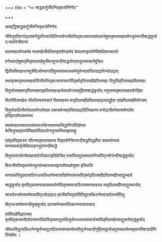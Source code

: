 +++
title = "१० श्राद्धकर्तुर्जीवन्पितृकत्वेनिर्णयः"

+++

अथवृद्धिश्राद्धकर्तुर्जीवन्पितृकत्वेनिर्णयः

जीवेत्तुयदिवर्गाद्यस्तंवर्गंतुपरित्यजेदितिन्यायेनजीवत्पितृकःस्वापत्यसंस्कारेषुमातृमातामहपार्वणयुतंनान्दीश्राद्धंकुर्यात् मातरिजीवत्यां

मातामहपार्वणकमेव मातामहेजीवंतिमातृपार्वणकमेव केवलमातृपार्वणेविश्वेदेवानकार्याः

वर्गत्रयाद्येषुमातृपितृमातामहेषुजीवत्सुनान्दीश्राद्धलोपएवसुतसंस्कारेषूचितः

द्वितीयविवाहाधानपुत्रेष्टिसोमयागादिषुस्वसंस्कारकर्मसुयेभ्यएवपितादद्यात्तेभ्योदद्यात्

तथामृतमातृमातामहकोपिजीवत्पितृकःस्वसंस्कारेपितृर्मातृपितामहीप्रपितामह्यः पितुःपितृपितामहप्रपितामहाः

पितुर्भातामहमातृपितामहमातृप्रपितामहाःइत्येवपार्वणत्रयमुद्दिश्यश्राद्धंकुर्यात् नतुस्वमातृमातामहपार्वणोद्देशः

पितरिपितामहेच जीवतिस्वसंस्कारे पितामहस्य मातृपितामहीप्रपितामह्यइत्याद्युद्देशः एवंप्रपितामहेपियोज्यम्

पितुर्मात्रादिजीवनेतत्पार्वणलोपएव तथाचयेभ्यएवपितादद्यादितिपक्षस्य वर्गाद्यजीवनेतत्पार्वणलोप इतिद्वारलोपपक्षस्यच

स्वसंस्कारस्वापत्यसंस्कारभेदेनव्यवस्थासिद्धानिन्तेतिज्ञेयम केचित्तुपक्षद्वयस्यैच्छिकोविकल्पोनतुव्यवस्थितइत्याहुः

एवंमृतपितृकस्य जीवन्मातृमातामहस्य पितृपार्वणेनैवनान्दीश्रद्धसिद्धर्ज्ञेया समावर्तनस्य माणवककर्तृत्वेपितदङ्गभूतनान्दीश्राद्धे

पितुस्तदभावेज्येष्ठभ्रात्रादेरधिकारइतिकेचित् तत्रापितापुत्रसमावर्तनेस्वपितृभ्योनान्दीश्राद्धंकुर्यात्

पिताजीवत्पितृकश्चेत्सुतसंस्कारत्वातद्वारलोपपक्षोयुक्त इतिभाति

माणवकपितुःप्रवासादिनाअसन्निधानेश्चात्रादिर्माणवकस्यपितृर्मातृपितामहीप्रपितामह्यैत्याद्युच्चार्य

श्राद्धंकुर्यात् मृतपितृकमाणवकसमावर्तनोपितृव्यश्चात्रादिरस्यमाणवकस्य मातृपितामहीत्याद्युच्चारयेत्

श्रात्रादेरभावेस्वयमेवस्वपितृभ्योदद्यात् एवंजीवत्पितृकोपिपितुरसन्निधानेश्चात्रादेरभावेपितुः

पितृभ्यःस्वमेवनान्दीमुखंकुर्यात् उपनयनेनकर्माधिकारस्यजातत्वात्

एवंविवाहेपिद्रष्टव्यम् मृतपितृकस्यचौलोपनयनादिकंपितृव्यमातुलादिःकुर्वनअस्यसंस्कार्यस्यपितृपितामहेत्याद्युचार्यश्राद्धंकुर्यात्

जीवतःपितुरसन्निधानेनकुर्वन्मातुलादिरस्यसंस्कार्यस्यपितुर्जनकादीनुद्दिश्यकुर्यान्नतुसंस्कार्यस्यमृतानपिमात्रादीनितिंसंक्षेपः ।
